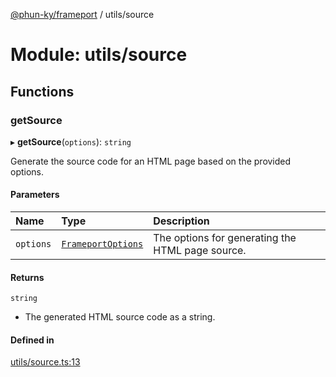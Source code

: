 [@phun-ky/frameport](../README.md) / utils/source

# Module: utils/source

## Functions

### getSource

▸ **getSource**(`options`): `string`

Generate the source code for an HTML page based on the provided options.

#### Parameters

| Name | Type | Description |
| :------ | :------ | :------ |
| `options` | [`FrameportOptions`](../interfaces/types.FrameportOptions.md) | The options for generating the HTML page source. |

#### Returns

`string`

- The generated HTML source code as a string.

#### Defined in

[utils/source.ts:13](https://github.com/phun-ky/frameport/blob/main/src/utils/source.ts#L13)
